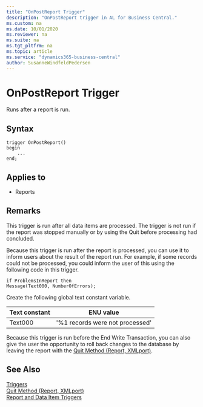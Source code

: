 ```yaml
---
title: "OnPostReport Trigger"
description: "OnPostReport trigger in AL for Business Central."
ms.custom: na
ms.date: 10/01/2020
ms.reviewer: na
ms.suite: na
ms.tgt_pltfrm: na
ms.topic: article
ms.service: "dynamics365-business-central"
author: SusanneWindfeldPedersen
---
```


# OnPostReport Trigger

Runs after a report is run.  

## Syntax  

```AL
trigger OnPostReport()
begin
    ...
end;
``` 

## Applies to

- Reports  

## Remarks  

This trigger is run after all data items are processed. The trigger is not run if the report was stopped manually or by using the Quit before processing had concluded.  

Because this trigger is run after the report is processed, you can use it to inform users about the result of the report run. For example, if some records could not be processed, you could inform the user of this using the following code in this trigger.  

```AL
if ProblemsInReport then  
Message(Text000, NumberOfErrors);  
```  

Create the following global text constant variable.  

|**Text constant**|**ENU value**|  
|-----------------------|-------------------|  
|Text000|'%1 records were not processed'|  

Because this trigger is run before the End Write Transaction, you can also give the user the opportunity to roll back changes to the database by leaving the report with the [Quit Method \(Report, XMLport\)](../methods/devenv-quit-method-report-xmlport.md).  

## See Also

[Triggers](devenv-triggers.md)  
[Quit Method (Report, XMLport)](../methods/devenv-quit-method-report-xmlport.md)  
[Report and Data Item Triggers](devenv-report-and-data-item-triggers.md)  
